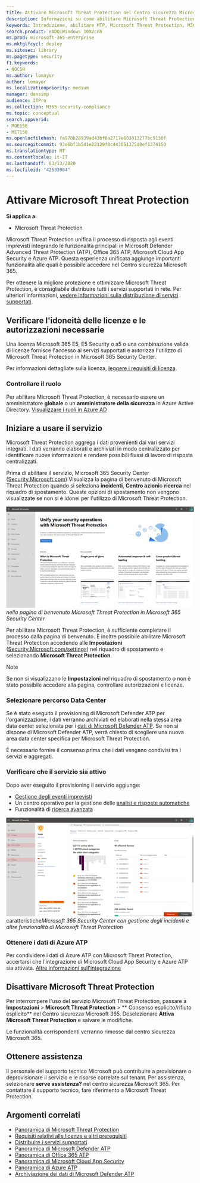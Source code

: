 ```yaml
---
title: Attivare Microsoft Threat Protection nel Centro sicurezza Microsoft 365
description: Informazioni su come abilitare Microsoft Threat Protection e iniziare a integrare i problemi di sicurezza e le relative risposte.
keywords: Introduzione, abilitare MTP, Microsoft Threat Protection, M365, sicurezza, percorso dati, autorizzazioni necessarie, idoneità licenza, pagina impostazioni
search.product: eADQiWindows 10XVcnh
ms.prod: microsoft-365-enterprise
ms.mktglfcycl: deploy
ms.sitesec: library
ms.pagetype: security
f1.keywords:
- NOCSH
ms.author: lomayor
author: lomayor
ms.localizationpriority: medium
manager: dansimp
audience: ITPro
ms.collection: M365-security-compliance
ms.topic: conceptual
search.appverid:
- MOE150
- MET150
ms.openlocfilehash: fa970b28939ad43bf6a2717e603013277bc9130f
ms.sourcegitcommit: 93e6bf1b541e22129f8c443051375d0ef1374150
ms.translationtype: MT
ms.contentlocale: it-IT
ms.lasthandoff: 03/13/2020
ms.locfileid: "42633904"
---
```

# <a name="turn-on-microsoft-threat-protection"></a>Attivare Microsoft Threat Protection

**Si applica a:**
- Microsoft Threat Protection

Microsoft Threat Protection unifica il processo di risposta agli eventi imprevisti integrando le funzionalità principali in Microsoft Defender Advanced Threat Protection (ATP), Office 365 ATP, Microsoft Cloud App Security e Azure ATP. Questa esperienza unificata aggiunge importanti funzionalità alle quali è possibile accedere nel Centro sicurezza Microsoft 365.

Per ottenere la migliore protezione e ottimizzare Microsoft Threat Protection, è consigliabile distribuire tutti i servizi supportati in rete. Per ulteriori informazioni, [vedere informazioni sulla distribuzione di servizi supportati](deploy-supported-services.md).

## <a name="check-license-eligibility-and-required-permissions"></a>Verificare l'idoneità delle licenze e le autorizzazioni necessarie
Una licenza Microsoft 365 E5, E5 Security o a5 o una combinazione valida di licenze fornisce l'accesso ai servizi supportati e autorizza l'utilizzo di Microsoft Threat Protection in Microsoft 365 Security Center.

Per informazioni dettagliate sulla licenza, [leggere i requisiti di licenza](prerequisites.md#licensing-requirements).

### <a name="check-your-role"></a>Controllare il ruolo
Per abilitare Microsoft Threat Protection, è necessario essere un amministratore **globale** o un **amministratore della sicurezza** in Azure Active Directory. [Visualizzare i ruoli in Azure AD](https://docs.microsoft.com//azure/active-directory/users-groups-roles/directory-manage-roles-portal)

## <a name="start-using-the-service"></a>Iniziare a usare il servizio
Microsoft Threat Protection aggrega i dati provenienti dai vari servizi integrati. I dati verranno elaborati e archiviati in modo centralizzato per identificare nuove informazioni e rendere possibili flussi di lavoro di risposta centralizzati.

Prima di abilitare il servizio, Microsoft 365 Security Center ([Security.Microsoft.com](https://security.microsoft.com)) Visualizza la pagina di benvenuto di Microsoft Threat Protection quando si seleziona **incidenti**, **Centro azioni**o **ricerca** nel riquadro di spostamento. Queste opzioni di spostamento non vengono visualizzate se non si è idonei per l'utilizzo di Microsoft Threat Protection.

![Immagine della pagina di benvenuto di Microsoft Threat Protection visualizzata se Microsoft Threat Protection non è stato attivato](../../media/mtp-welcome.png)
*nella pagina di benvenuto Microsoft Threat Protection in Microsoft 365 Security Center*

Per abilitare Microsoft Threat Protection, è sufficiente completare il processo dalla pagina di benvenuto. È inoltre possibile abilitare Microsoft Threat Protection accedendo alle **Impostazioni** ([Security.Microsoft.com/settings](https://security.microsoft.com/settings)) nel riquadro di spostamento e selezionando **Microsoft Threat Protection**.

>[!NOTE]
>Se non si visualizzano le **Impostazioni** nel riquadro di spostamento o non è stato possibile accedere alla pagina, controllare autorizzazioni e licenze.

### <a name="select-data-center-location"></a>Selezionare percorso Data Center
Se è stato eseguito il provisioning di Microsoft Defender ATP per l'organizzazione, i dati verranno archiviati ed elaborati nella stessa area data center selezionata per i [dati di Microsoft Defender ATP](https://docs.microsoft.com/windows/security/threat-protection/microsoft-defender-atp/data-storage-privacy). Se non si dispone di Microsoft Defender ATP, verrà chiesto di scegliere una nuova area data center specifica per Microsoft Threat Protection. 

È necessario fornire il consenso prima che i dati vengano condivisi tra i servizi e aggregati.

### <a name="confirm-that-the-service-is-on"></a>Verificare che il servizio sia attivo
Dopo aver eseguito il provisioning il servizio aggiunge:

- [Gestione degli eventi imprevisti](incidents-overview.md)
- Un centro operativo per la gestione delle [analisi e risposte automatiche](mtp-autoir.md)
- Funzionalità di [ricerca avanzata](advanced-hunting-overview.md)

![Immagine del riquadro di spostamento Microsoft 365 Centro sicurezza con Microsoft Threat Protection](../../media/mtp-on.png)
caratteristiche*Microsoft 365 Security Center con gestione degli incidenti e altre funzionalità di Microsoft Threat Protection*

### <a name="getting-azure-atp-data"></a>Ottenere i dati di Azure ATP
Per condividere i dati di Azure ATP con Microsoft Threat Protection, accertarsi che l'integrazione di Microsoft Cloud App Security e Azure ATP sia attivata. [Altre informazioni sull'integrazione](https://docs.microsoft.com/cloud-app-security/aatp-integration)


## <a name="turn-off-microsoft-threat-protection"></a>Disattivare Microsoft Threat Protection
Per interrompere l'uso del servizio Microsoft Threat Protection, passare a **Impostazioni** > **Microsoft Threat Protection** > ** Consenso esplicito/rifiuto esplicito** nel Centro sicurezza Microsoft 365. Deselezionare **Attiva Microsoft Threat Protection** e salvare le modifiche.

Le funzionalità corrispondenti verranno rimosse dal centro sicurezza Microsoft 365.

## <a name="get-assistance"></a>Ottenere assistenza

Il personale del supporto tecnico Microsoft può contribuire a provisionare o deprovisionare il servizio e le risorse correlate sul tenant. Per assistenza, selezionare **serve assistenza?** nel centro sicurezza Microsoft 365. Per contattare il supporto tecnico, fare riferimento a Microsoft Threat Protection.

## <a name="related-topics"></a>Argomenti correlati

- [Panoramica di Microsoft Threat Protection](microsoft-threat-protection.md)
- [Requisiti relativi alle licenze e altri prerequisiti](prerequisites.md)
- [Distribuire i servizi supportati](deploy-supported-services.md)
- [Panoramica di Microsoft Defender ATP](https://docs.microsoft.com/windows/security/threat-protection/microsoft-defender-atp/microsoft-defender-advanced-threat-protection)
- [Panoramica di Office 365 ATP](../office-365-security/office-365-atp.md)
- [Panoramica di Microsoft Cloud App Security](https://docs.microsoft.com/cloud-app-security/what-is-cloud-app-security)
- [Panoramica di Azure ATP](https://docs.microsoft.com/azure-advanced-threat-protection/what-is-atp)
- [Archiviazione dei dati di Microsoft Defender ATP](https://docs.microsoft.com/windows/security/threat-protection/microsoft-defender-atp/data-storage-privacy)

